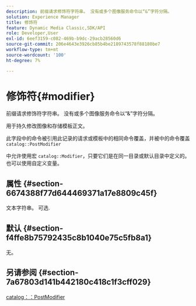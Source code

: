```yaml
---
description: 前缀请求修饰符字符串。 没有或多个图像服务命令以“&”字符分隔。
solution: Experience Manager
title: 修饰符
feature: Dynamic Media Classic,SDK/API
role: Developer,User
exl-id: 6eef3159-c082-469b-b9dc-29acb28560d6
source-git-commit: 206e4643e3926cb85b4be2189743578f88180be7
workflow-type: tm+mt
source-wordcount: '100'
ht-degree: 7%

---
```


# 修饰符{#modifier}

前缀请求修饰符字符串。 没有或多个图像服务命令以“&amp;”字符分隔。

用于持久修改图像和存储模板正文。

此字段中的命令被引用此记录的请求或模板中的相同命令覆盖，并被中的命令覆盖 `catalog::PostModifier`

中允许使用宏 `catalog::Modifier`，只要它们是在同一目录或默认目录中定义的。 也可以使用自定义变量。

## 属性 {#section-6674388f77d644469371a17e8809c45f}

文本字符串。 可选.

## 默认 {#section-f4ffe8b75792435c8b1040e75c5fb8a1}

无。

## 另请参阅 {#section-7a67803d141b442180c418c1f3cff029}

[catalog：：PostModifier](../../../../../../is-api/image-catalog/image-serving-api-ref/c-image-catalog-reference/c-image-svg-data-reference/c-image-data-reference/r-postmodifier-cat.md#reference-4bc3738a812b4e7c8a180e27bfbd770b)
